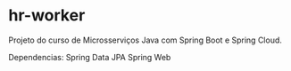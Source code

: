 # hr-worker
 
Projeto do curso de Microsserviços Java com Spring Boot e Spring Cloud.

Dependencias:
 Spring Data JPA
 Spring Web
